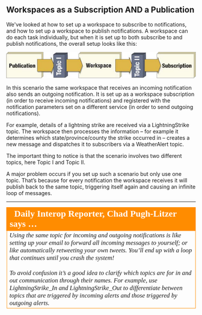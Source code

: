 ## Workspaces as a Subscription AND a Publication ##

We've looked at how to set up a workspace to subscribe to notifications, and how to set up a workspace to publish notifications. A workspace can do each task individually, but when it is set up to both subscribe to and publish notifications, the overall setup looks like this:

![](./Images/Img4.031.WorkspaceBothSubscriberPublisher.png)

In this scenario the same workspace that receives an incoming notification also sends an outgoing notification. It is set up as a workspace subscription (in order to receive incoming notifications) and registered with the notification parameters set on a different service (in order to send outgoing notifications).

For example, details of a lightning strike are received via a LightningStrike topic. The workspace then processes the information – for example it determines which state/province/county the strike occurred in – creates a new message and dispatches it to subscribers via a WeatherAlert topic.

The important thing to notice is that the scenario involves two different topics, here Topic I and Topic II.

A major problem occurs if you set up such a scenario but only use one topic. That’s because for every notification the workspace receives it will publish back to the same topic, triggering itself again and causing an infinite loop of messages.

---

<table style="border-spacing: 0px">
<tr>
<td style="vertical-align:middle;background-color:darkorange;border: 2px solid darkorange">
<i class="fa fa-quote-left fa-lg fa-pull-left fa-fw" style="color:white;padding-right: 12px;vertical-align:text-top"></i>
<span style="color:white;font-size:x-large;font-weight: bold;font-family:serif">Daily Interop Reporter, Chad Pugh-Litzer says …</span>
</td>
</tr>

<tr>
<td style="border: 1px solid darkorange">
<span style="font-family:serif; font-style:italic; font-size:larger">
Using the same topic for incoming and outgoing notifications is like setting up your email to forward all incoming messages to yourself; or like automatically retweeting your own tweets. You’ll end up with a loop that continues until you crash the system!
<br><br>To avoid confusion it’s a good idea to clarify which topics are for in and out communication through their names. For example, use LightningStrike_In and LightningStrike_Out to differentiate between topics that are triggered by incoming alerts and those triggered by outgoing alerts.
</span>
</td>
</tr>
</table>